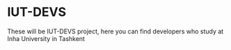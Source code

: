 # IUT-DEVS
These will be IUT-DEVS project, here you can find developers who study at Inha University in Tashkent
